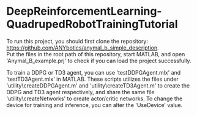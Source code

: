 # DeepReinforcementLearning-QuadrupedRobotTrainingTutorial

To run this project, you should first clone the repository: https://github.com/ANYbotics/anymal_b_simple_description. </br>
Put the files in the root path of this repository, start MATLAB, and open 'Anymal_B_example.prj' to check if you can load the project successfully.

To train a DDPG or TD3 agent, you can use 'testDDPGAgent.mlx' and 'testTD3Agent.mlx' in MATLAB.
These scripts utilizes the files under 'utility\createDDPGAgent.m' and 'utility\createTD3Agent.m' to create the DDPG and TD3 agent respectively, and share the same file 'utility\createNetworks' to create actor/critic networks.
To change the device for training and inference, you can alter the 'UseDevice' value. 
